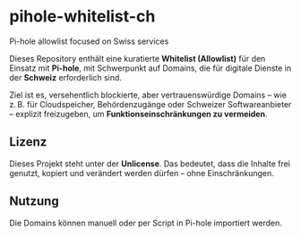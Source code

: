 # pihole-whitelist-ch
Pi-hole allowlist focused on Swiss services


Dieses Repository enthält eine kuratierte **Whitelist (Allowlist)** für den Einsatz mit **Pi-hole**, mit Schwerpunkt auf Domains, die für digitale Dienste in der **Schweiz** erforderlich sind.

Ziel ist es, versehentlich blockierte, aber vertrauenswürdige Domains – wie z. B. für Cloudspeicher, Behördenzugänge oder Schweizer Softwareanbieter – explizit freizugeben, um **Funktionseinschränkungen zu vermeiden**.

## Lizenz

Dieses Projekt steht unter der **Unlicense**. Das bedeutet, dass die Inhalte frei genutzt, kopiert und verändert werden dürfen – ohne Einschränkungen.

## Nutzung

Die Domains können manuell oder per Script in Pi-hole importiert werden.
